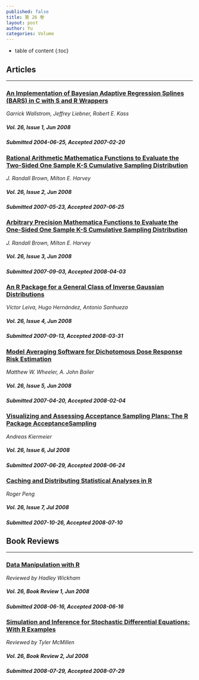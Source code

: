 ```yaml
---
published: false
title: 第 26 卷
layout: post
author: Yu
categories: Volume
---
```


* table of content
{:toc}

## Articles

***

### [An Implementation of Bayesian Adaptive Regression Splines (BARS) in C with S and R Wrappers](/jstatsoft/v26/i01.html)

*Garrick  Wallstrom, Jeffrey  Liebner, Robert E.  Kass*

##### Vol. 26, Issue 1, Jun 2008

##### Submitted 2004-06-25, Accepted 2007-02-20

### [Rational Arithmetic Mathematica Functions to Evaluate the Two-Sided One Sample K-S Cumulative Sampling Distribution](/jstatsoft/v26/i02.html)

*J.  Randall  Brown, Milton  E.  Harvey*

##### Vol. 26, Issue 2, Jun 2008

##### Submitted 2007-05-23, Accepted 2007-06-25

### [Arbitrary Precision Mathematica Functions to Evaluate the One-Sided One Sample K-S Cumulative Sampling Distribution](/jstatsoft/v26/i03.html)

*J.  Randall  Brown, Milton  E.  Harvey*

##### Vol. 26, Issue 3, Jun 2008

##### Submitted 2007-09-03, Accepted 2008-04-03

### [An R Package for a General Class of Inverse Gaussian Distributions](/jstatsoft/v26/i04.html)

*Víctor Leiva, Hugo Hernández, Antonio Sanhueza*

##### Vol. 26, Issue 4, Jun 2008

##### Submitted 2007-09-13, Accepted 2008-03-31

### [Model Averaging Software for Dichotomous Dose Response Risk Estimation](/jstatsoft/v26/i05.html)

*Matthew W. Wheeler, A. John Bailer*

##### Vol. 26, Issue 5, Jun 2008

##### Submitted 2007-04-20, Accepted 2008-02-04

### [Visualizing and Assessing Acceptance Sampling Plans: The R Package AcceptanceSampling](/jstatsoft/v26/i06.html)

*Andreas  Kiermeier*

##### Vol. 26, Issue 6, Jul 2008

##### Submitted 2007-06-29, Accepted 2008-06-24

### [Caching and Distributing Statistical Analyses in R](/jstatsoft/v26/i07.html)

*Roger Peng*

##### Vol. 26, Issue 7, Jul 2008

##### Submitted 2007-10-26, Accepted 2008-07-10

## Book Reviews

***

### [Data Manipulation with R](/jstatsoft/v26/b01.html)

*Reviewed by Hadley  Wickham*

##### Vol. 26, Book Review 1, Jun 2008

##### Submitted 2008-06-16, Accepted 2008-06-16

### [Simulation and Inference for Stochastic Differential Equations: With R Examples](/jstatsoft/v26/b02.html)

*Reviewed by Tyler McMillen*

##### Vol. 26, Book Review 2, Jul 2008

##### Submitted 2008-07-29, Accepted 2008-07-29

